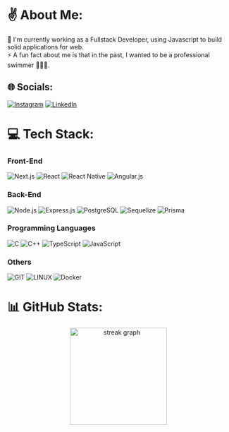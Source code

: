 # ✌️ About Me:
🔭 I'm currently working as a Fullstack Developer, using Javascript to build solid applications for web.<br>⚡ A fun fact about me is that in the past, I wanted to be a professional swimmer 🏊🏼‍♂️.


## 🌐 Socials:
[![Instagram](https://img.shields.io/badge/Instagram-%23E4405F.svg?logo=Instagram&logoColor=white)](https://instagram.com/felipetorresm_)
[![LinkedIn](https://img.shields.io/badge/LinkedIn-%230077B5.svg?logo=linkedin&logoColor=white)](https://www.linkedin.com/in/felipe-torres-334642236/) 

# 💻 Tech Stack:
### Front-End

![Next.js](https://img.shields.io/badge/-Next.js-333333?style=for-the-badge&logo=nextdotjs)
![React](https://img.shields.io/badge/-React-64DAFB?style=for-the-badge&logo=react&logoColor=333333)
![React Native](https://img.shields.io/badge/-React%20Native-64DAFB?style=for-the-badge&logo=react&logoColor=333333)
![Angular.js](https://img.shields.io/badge/angular.js-%23E23237.svg?style=for-the-badge&logo=angular&logoColor=white)

### Back-End

![Node.js](https://img.shields.io/badge/Node.js-339933?logo=node.js&logoColor=white&style=for-the-badge)
![Express.js](https://img.shields.io/badge/Express.js-000000?logo=express&logoColor=white&style=for-the-badge)
![PostgreSQL](https://img.shields.io/badge/PostgreSQL-316192?logo=postgresql&logoColor=white&style=for-the-badge)
![Sequelize](https://img.shields.io/badge/Sequelize-52B0E7?style=for-the-badge&logo=Sequelize&logoColor=white)
![Prisma](https://img.shields.io/badge/Prisma-3982CE?style=for-the-badge&logo=Prisma&logoColor=white)

### Programming Languages

![C](https://img.shields.io/badge/c-%2300599C.svg?style=for-the-badge&logo=c&logoColor=white) 
![C++](https://img.shields.io/badge/c++-%2300599C.svg?style=for-the-badge&logo=c%2B%2B&logoColor=white)
![TypeScript](https://img.shields.io/badge/TypeScript-007ACC?logo=typescript&logoColor=white&style=for-the-badge)
![JavaScript](https://img.shields.io/badge/JavaScript-F7DF1E?logo=javascript&logoColor=black&style=for-the-badge)

### Others
![GIT](https://img.shields.io/badge/Git-fc6d26?style=for-the-badge&logo=git&logoColor=white) 
![LINUX](https://img.shields.io/badge/Linux-FCC624?style=for-the-badge&logo=linux&logoColor=black)
![Docker](https://img.shields.io/badge/Docker-006699?style=for-the-badge&logo=docker&logoColor=white)
# 📊 GitHub Stats:
<div align="center">
  <img src="https://streak-stats.demolab.com?user=felipetmacedo&locale=en&mode=daily&theme=dark&hide_border=false&border_radius=5&order=3" height="220" alt="streak graph"  />
</div>
<!---->
